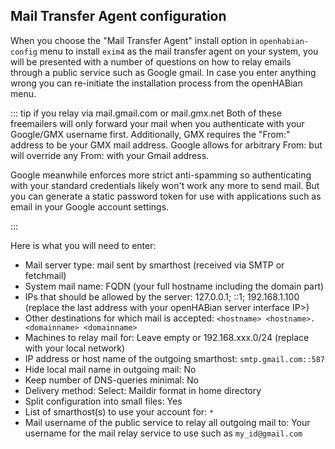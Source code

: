 ## Mail Transfer Agent configuration

When you choose the "Mail Transfer Agent" install option in `openhabian-config` menu to install `exim4` as the mail transfer agent on your system, you will be presented with a number of questions on how to relay emails through a public service such as Google gmail.
In case you enter anything wrong you can re-initiate the installation process from the openHABian menu.

::: tip if you relay via mail.gmail.com or mail.gmx.net
Both of these freemailers will only forward your mail when you authenticate with your Google/GMX username first.
Additionally, GMX requires the "From:" address to be your GMX mail address.
Google allows for arbitrary From: but will override any From: with your Gmail address.

Google meanwhile enforces more strict anti-spamming so authenticating with your standard credentials likely won't work
any more to send mail. But you can generate a static password token for use with applications such as email in your Google account settings.

:::

Here is what you will need to enter:

*   Mail server type: mail sent by smarthost (received via SMTP or fetchmail)
*   System mail name: FQDN (your full hostname including the domain part)
*   IPs that should be allowed by the server: 127.0.0.1; ::1; 192.168.1.100
    (replace the last address with your openHABian server interface IP>)
*   Other destinations for which mail is accepted: `<hostname> <hostname>.<domainname> <domainname>`
*   Machines to relay mail for: Leave empty or 192.168.xxx.0/24 (replace with your local network)
*   IP address or host name of the outgoing smarthost: `smtp.gmail.com::587`
*   Hide local mail name in outgoing mail: No
*   Keep number of DNS-queries minimal: No
*   Delivery method: Select: Maildir format in home directory
*   Split configuration into small files: Yes
*   List of smarthost(s) to use your account for: `*`
*   Mail username of the public service to relay all outgoing mail to:
    Your username for the mail relay service to use such as `my_id@gmail.com`
